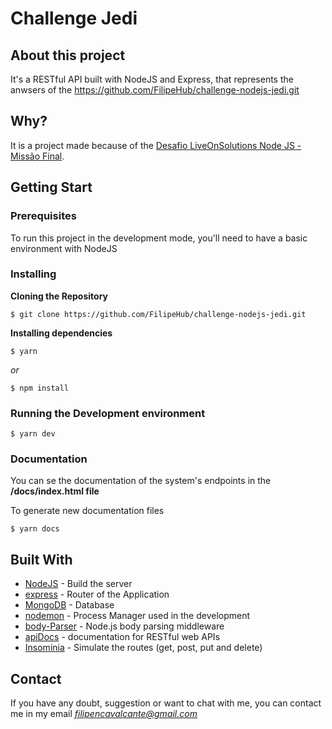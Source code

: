# Challenge Jedi

## About this project

It's a RESTful API built with NodeJS and Express, that represents the anwsers of the https://github.com/FilipeHub/challenge-nodejs-jedi.git 

## Why?

It is a project made because of the [Desafio LiveOnSolutions Node JS - Missão Final](https://github.com/LiveOnSolutions/challenge-nodejs-jedi/).

## Getting Start

### Prerequisites

To run this project in the development mode, you'll need to have a basic environment with NodeJS

### Installing

**Cloning the Repository**

```
$ git clone https://github.com/FilipeHub/challenge-nodejs-jedi.git

```

**Installing dependencies**

```
$ yarn
```

_or_

```
$ npm install
```
### Running the Development environment

```
$ yarn dev
```

### Documentation

You can se the documentation of the system's endpoints in the **/docs/index.html file**

To generate new documentation files

```
$ yarn docs
```


## Built With

- [NodeJS](https://nodejs.org/en/) - Build the server
- [express](https://expressjs.com/) - Router of the Application
- [MongoDB](https://www.mongodb.com/) - Database
- [nodemon](https://nodemon.io/) - Process Manager used in the development
- [body-Parser](https://github.com/expressjs/body-parser#readme) - Node.js body parsing middleware
- [apiDocs](https://apidocjs.com/) - documentation for RESTful web APIs
- [Insominia](https://insomnia.rest) - Simulate the routes (get, post, put and delete)

## Contact

If you have any doubt, suggestion or want to chat with me, you can contact me in my email *filipencavalcante@gmail.com*
